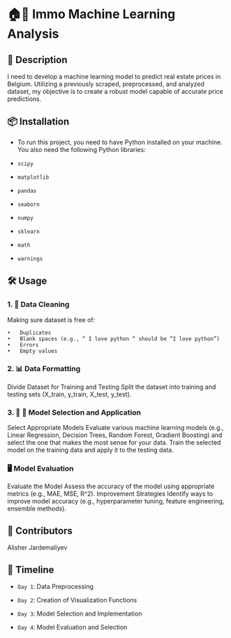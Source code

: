# 🏠🏢 Immo Machine Learning Analysis


## 📜 Description


I need to develop a machine learning model to predict real estate prices in Belgium. 
Utilizing a previously scraped, preprocessed, and analyzed dataset, my objective is to create a robust model capable
of accurate price predictions.



## 📦 Installation
 
- To run this project, you need to have Python installed on your machine.
  You also need the following Python libraries:

- `scipy`

- `matplotlib`

- `pandas`

- `seaborn`

- `numpy`

- `sklearn`

- `math`

- `warnings`


## 🛠️ Usage
  
### 1. 🧹 Data Cleaning

Making sure dataset is free of:

	•	Duplicates
	•	Blank spaces (e.g., “ I love python “ should be “I love python”)
	•	Errors
	•	Empty values


### 2. 📊 Data Formatting

Divide Dataset for Training and Testing 
Split the dataset into training and testing sets (X_train, y_train, X_test, y_test).


### 3. 🔄 📝 Model Selection and Application

Select Appropriate Models 
Evaluate various machine learning models (e.g., Linear Regression, Decision Trees, Random Forest, 
Gradient Boosting) and select the one that makes the most sense for your data.
Train the selected model on the training data and apply it to the testing data.


### 🖥️ Model Evaluation
Evaluate the Model 
Assess the accuracy of the model using appropriate metrics (e.g., MAE, MSE, R^2). 
Improvement Strategies
Identify ways to improve model accuracy (e.g., hyperparameter tuning, feature engineering, ensemble methods).


## 👥 Contributors

Alisher Jardemaliyev 


## 📅 Timeline

- `Day 1`: Data Preprocessing

- `Day 2`: Creation of Visualization Functions

- `Day 3`: Model Selection and Implementation

- `Day 4`: Model Evaluation and Selection